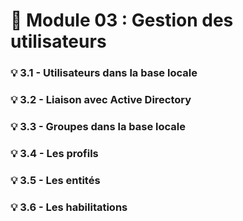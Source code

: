 # 📘 **Module 03 : Gestion des utilisateurs**



### 💡 **3.1 - Utilisateurs dans la base locale**



### 💡 **3.2 - Liaison avec Active Directory**



### 💡 **3.3 - Groupes dans la base locale**



### 💡 **3.4 - Les profils**



### 💡 **3.5 - Les entités**



### 💡 **3.6 - Les habilitations**

